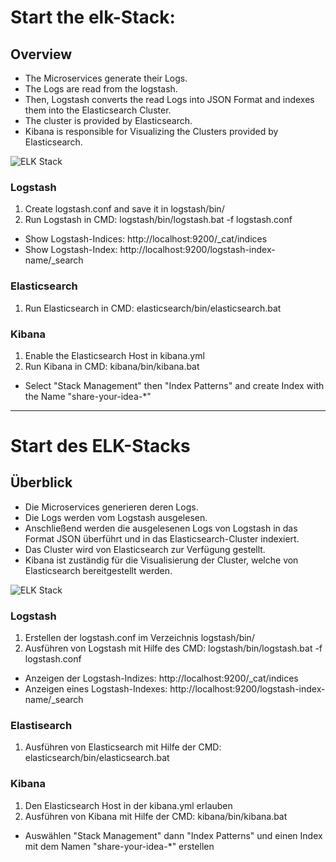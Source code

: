 # Start the elk-Stack:
## Overview
* The Microservices generate their Logs.
* The Logs are read from the logstash.
* Then, Logstash converts the read Logs into JSON Format and indexes them into the Elasticsearch Cluster.
* The cluster is provided by Elasticsearch.
* Kibana is responsible for Visualizing the Clusters provided by Elasticsearch.

![ELK Stack](https://user-images.githubusercontent.com/29623199/103419600-11c07280-4b94-11eb-81e7-effefdc57ccc.png)

### Logstash
1. Create logstash.conf and save it in logstash/bin/
1. Run Logstash in CMD: logstash/bin/logstash.bat -f logstash.conf

* Show Logstash-Indices: http://localhost:9200/_cat/indices
* Show Logstash-Index: http://localhost:9200/logstash-index-name/_search

### Elasticsearch
1. Run Elasticsearch in CMD: elasticsearch/bin/elasticsearch.bat

### Kibana
1. Enable the Elasticsearch Host in kibana.yml
1. Run Kibana in CMD: kibana/bin/kibana.bat 

* Select "Stack Management" then "Index Patterns" and create Index with the Name "share-your-idea-*"
___

# Start des ELK-Stacks
## Überblick
* Die Microservices generieren deren Logs.
* Die Logs werden vom Logstash ausgelesen.
* Anschließend werden die ausgelesenen Logs von Logstash in das Format JSON überführt und in das Elasticsearch-Cluster indexiert.
* Das Cluster wird von Elasticsearch zur Verfügung gestellt.
* Kibana ist zuständig für die Visualisierung der Cluster, welche von Elasticsearch bereitgestellt werden.

![ELK Stack](https://user-images.githubusercontent.com/29623199/103419600-11c07280-4b94-11eb-81e7-effefdc57ccc.png)

### Logstash
1. Erstellen der logstash.conf im Verzeichnis logstash/bin/
1. Ausführen von Logstash mit Hilfe des CMD: logstash/bin/logstash.bat -f logstash.conf

* Anzeigen der Logstash-Indizes: http://localhost:9200/_cat/indices
* Anzeigen eines Logstash-Indexes: http://localhost:9200/logstash-index-name/_search

### Elastisearch
1. Ausführen von Elasticsearch mit Hilfe der CMD: elasticsearch/bin/elasticsearch.bat

### Kibana
1. Den Elasticsearch Host in der kibana.yml erlauben
1. Ausführen von Kibana mit Hilfe der CMD: kibana/bin/kibana.bat 

* Auswählen "Stack Management" dann "Index Patterns" und einen Index mit dem Namen "share-your-idea-*" erstellen